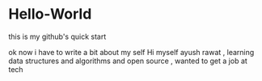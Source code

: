 # Hello-World
this is my github's  quick start 


ok now i have to write a bit about my self
Hi myself ayush rawat , learning data structures and algorithms and open source , wanted to get a job at tech
